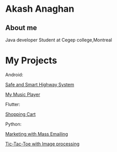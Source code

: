# Akash Anaghan
## About me

Java developer
Student at Cegep college,Montreal

# My Projects
Android:

[Safe and Smart Highway System](https://akash.github.io/safe-and-smart-highway)

[My Music Player](https://akash1202.github.io/MyMusicplayer)

Flutter:

[Shopping Cart](https://github.com/akash1202/shoppingcart)

Python:

[Marketing with Mass Emailing](https://github.com/akash1202/send_mass_email)

[Tic-Tac-Toe with Image processing](https://github.com/akash1202/Tic-Tac-Toe-using-image-processing)
